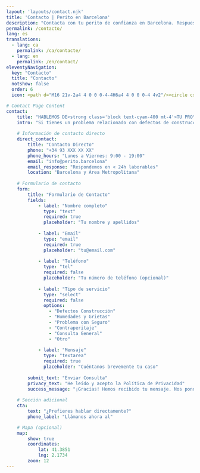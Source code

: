 ```yaml
---
layout: 'layouts/contact.njk'
title: 'Contacto | Perito en Barcelona'
description: "Contacta con tu perito de confianza en Barcelona. Respuesta garantizada en menos de 24 horas para casos de construcción, seguros y peritajes judiciales."
permalink: /contacto/
lang: es
translations:
  - lang: ca
    permalink: /ca/contacte/
  - lang: en
    permalink: /en/contact/
eleventyNavigation:
  key: "Contacto"
  title: "Contacto"
  notshow: false
  order: 6
  icon: <path d="M16 21v-2a4 4 0 0 0-4-4H6a4 4 0 0 0-4 4v2"/><circle cx="9" cy="7" r="4"/><path d="M22 21v-2a4 4 0 0 0-3-3.87"/><path d="M16 3.13a4 4 0 0 1 0 7.75"/>

# Contact Page Content
contact:
    title: "HABLEMOS DE<strong class='block text-cyan-400 mt-4'>TU PROYECTO</strong>"
    intro: "Si tienes un problema relacionado con defectos de construcción o una disputa con tu seguro, estamos aquí para ayudarte. Cuéntanos tu caso y te ofreceremos una primera valoración sin compromiso en menos de 24 horas."
    
    # Información de contacto directo
    direct_contact:
        title: "Contacto Directo"
        phone: "+34 93 XXX XX XX"
        phone_hours: "Lunes a Viernes: 9:00 - 19:00"
        email: "info@perito.barcelona"
        email_response: "Respondemos en < 24h laborables"
        location: "Barcelona y Área Metropolitana"
    
    # Formulario de contacto
    form:
        title: "Formulario de Contacto"
        fields:
            - label: "Nombre completo"
              type: "text"
              required: true
              placeholder: "Tu nombre y apellidos"
              
            - label: "Email"
              type: "email"
              required: true
              placeholder: "tu@email.com"
              
            - label: "Teléfono"
              type: "tel"
              required: false
              placeholder: "Tu número de teléfono (opcional)"
              
            - label: "Tipo de servicio"
              type: "select"
              required: false
              options:
                - "Defectos Construcción"
                - "Humedades y Grietas"
                - "Problema con Seguro"
                - "Contraperitaje"
                - "Consulta General"
                - "Otro"
                
            - label: "Mensaje"
              type: "textarea"
              required: true
              placeholder: "Cuéntanos brevemente tu caso"
        
        submit_text: "Enviar Consulta"
        privacy_text: "He leído y acepto la Política de Privacidad"
        success_message: "¡Gracias! Hemos recibido tu mensaje. Nos pondremos en contacto contigo en menos de 24 horas laborables."
    
    # Sección adicional
    cta:
        text: "¿Prefieres hablar directamente?"
        phone_label: "Llámanos ahora al"

    # Mapa (opcional)
    map:
        show: true
        coordinates:
            lat: 41.3851
            lng: 2.1734
        zoom: 12
---
```

